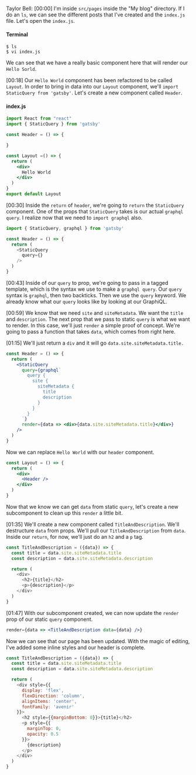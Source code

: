 Taylor Bell: [00:00] I'm inside `src/pages` inside the "My blog" directory. If I do an `ls`, we can see the different posts that I've created and the `index.js` file. Let's open the `index.js`. 

#### Terminal
```
$ ls
$ vi index.js
```

We can see that we have a really basic component here that will render our `Hello Sorld`.

[00:18] Our `Hello World` component has been refactored to be called `Layout`. In order to bring in data into our `Layout` component, we'll `import StaticQuery from 'gatsby'`. Let's create a new component called `Header`.

#### index.js
```jsx
import React from "react" 
import { StaticQuery } from 'gatsby'

const Header = () => {

}

const Layout =() => { 
  return (
    <div>
      Hello World
    </div>
  )
}
export default Layout
```

[00:30] Inside the `return` of `header`, we're going to `return` the `StaticQuery` component. One of the props that `StaticQuery` takes is our actual `graphql query`. I realize now that we need to `import graphql` also.

```javascript
import { StaticQuery, graphql } from 'gatsby'

const Header = () => {
  return (
    <StaticQuery
      query={}
    />
  )
}
```

[00:43] Inside of our `query` to prop, we're going to pass in a tagged template, which is the syntax we use to make a `graphql query`. Our `query` syntax is `graphql`, then two backticks. Then we use the `query` keyword. We already know what our `query` looks like by looking at our GraphiQL.

[00:59] We know that we need `site` and `siteMetadata`. We want the `title` and `description`. The next prop that we pass to static `query` is what we want to render. In this case, we'll just `render` a simple proof of concept. We're going to pass a function that takes `data`, which comes from right here.

[01:15] We'll just return a `div` and it will go `data.site.siteMetadata.title.` 

```jsx
const Header = () => {
  return (
    <StaticQuery
      query={graphql`
        query {
          site {
            siteMetadata {
              title
              description
            }
          }
        }
      `}
      render={data => <div>{data.site.siteMetadata.title}</div>}
    />
  )
}

```

Now we can replace `Hello World` with our `header` component. 

```jsx
const Layout = () => {
  return (
    <div>
      <Header /> 
    </div>
  )
}
```

Now that we know we can get `data` from static `query`, let's create a new subcomponent to clean up this `render` a little bit.

[01:35] We'll create a new component called `TitleAndDescription`. We'll destructure `data` from props. We'll pull our `TitleAndDescription` from `data`. Inside our `return`, for now, we'll just do an `h2` and a `p` tag.

```javascript
const TitleAndDescription = ({data}) => {
  const title = data.site.siteMetadata.title
  const description = data.site.siteMetadata.description

  return (
    <div>
      <h2>{title}</h2>
      <p>{description}</p>
    </div>
  )
}
```

[01:47] With our subcomponent created, we can now update the `render` prop of our static `query` component. 

```jsx
render={data => <TitleAndDescription data={data} />}
```

Now we can see that our page has been updated. With the magic of editing, I've added some inline styles and our header is complete.

```javascript
const TitleAndDescription = ({data}) => {
  const title = data.site.siteMetadata.title
  const description = data.site.siteMetadata.description

  return (
    <div style={{
      display: 'flex',
      flexDirection: 'column',
      alignItems: 'center',
      fontFamily: 'avenir'
    }}>
      <h2 style={{marginBottom: 0}}>{title}</h2>
      <p style={{
        marginTop: 0,
        opacity: 0.5
      }}>
        {description}
      </p>
    </div>
  )
}
```
